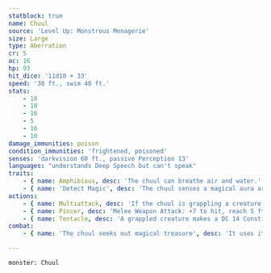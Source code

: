 ```yaml
---
statblock: true
name: Chuul
source: 'Level Up: Monstrous Menagerie'
size: Large
type: Aberration
cr: 5
ac: 16
hp: 93
hit_dice: '11d10 + 33'
speed: '30 ft., swim 40 ft.'
stats:
    - 18
    - 10
    - 16
    - 5
    - 16
    - 10
damage_immunities: poison
condition_immunities: 'frightened, poisoned'
senses: 'darkvision 60 ft., passive Perception 13'
languages: "understands Deep Speech but can't speak"
traits:
    - { name: Amphibious, desc: 'The chuul can breathe air and water.' }
    - { name: 'Detect Magic', desc: 'The chuul senses a magical aura around any visible creature or object within 120 feet that bears magic.' }
actions:
    - { name: Multiattack, desc: 'If the chuul is grappling a creature, it uses its tentacle on that creature. It then makes two pincer attacks.' }
    - { name: Pincer, desc: 'Melee Weapon Attack: +7 to hit, reach 5 ft., one Large or smaller target. Hit: 11 (2d6 + 4) bludgeoning damage. If the target is a creature, it is grappled (escape DC 15). When carrying a grappled creature, the chuul can move at full speed. A pincer that is being used to grapple a creature can be used only to attack that creature.' }
    - { name: Tentacle, desc: 'A grappled creature makes a DC 14 Constitution saving throw. On a failure, it is paralyzed for 1 minute. The creature repeats the saving throw at the end of each of its turns, ending the paralysis on a success.' }
combat:
    - { name: 'The chuul seeks out magical treasure', desc: 'It uses its Detect Magic ability to choose the target with the most visible magic items. The chuul tries to grapple that creature and then paralyze it on the next turn. Once the chuul has at least one creature seized, it retreats, trying to carry its victim to its master.' }

---
```

```statblock
monster: Chuul
```
